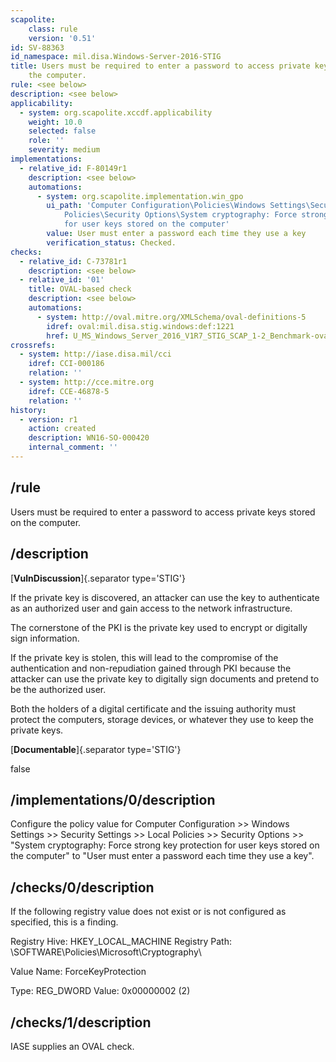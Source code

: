 ```yaml
---
scapolite:
    class: rule
    version: '0.51'
id: SV-88363
id_namespace: mil.disa.Windows-Server-2016-STIG
title: Users must be required to enter a password to access private keys stored on
    the computer.
rule: <see below>
description: <see below>
applicability:
  - system: org.scapolite.xccdf.applicability
    weight: 10.0
    selected: false
    role: ''
    severity: medium
implementations:
  - relative_id: F-80149r1
    description: <see below>
    automations:
      - system: org.scapolite.implementation.win_gpo
        ui_path: 'Computer Configuration\Policies\Windows Settings\Security Settings\Local
            Policies\Security Options\System cryptography: Force strong key protection
            for user keys stored on the computer'
        value: User must enter a password each time they use a key
        verification_status: Checked.
checks:
  - relative_id: C-73781r1
    description: <see below>
  - relative_id: '01'
    title: OVAL-based check
    description: <see below>
    automations:
      - system: http://oval.mitre.org/XMLSchema/oval-definitions-5
        idref: oval:mil.disa.stig.windows:def:1221
        href: U_MS_Windows_Server_2016_V1R7_STIG_SCAP_1-2_Benchmark-oval.xml
crossrefs:
  - system: http://iase.disa.mil/cci
    idref: CCI-000186
    relation: ''
  - system: http://cce.mitre.org
    idref: CCE-46878-5
    relation: ''
history:
  - version: r1
    action: created
    description: WN16-SO-000420
    internal_comment: ''
---
```



## /rule

Users must be required to enter a password to access private keys stored on the computer.

## /description

[**VulnDiscussion**]{.separator type='STIG'}

If the private key is discovered, an attacker can use the key to authenticate as an authorized user and gain access to the network infrastructure.

The cornerstone of the PKI is the private key used to encrypt or digitally sign information.

If the private key is stolen, this will lead to the compromise of the authentication and non-repudiation gained through PKI because the attacker can use the private key to digitally sign documents and pretend to be the authorized user.

Both the holders of a digital certificate and the issuing authority must protect the computers, storage devices, or whatever they use to keep the private keys.

[**Documentable**]{.separator type='STIG'}

false

## /implementations/0/description

Configure the policy value for Computer Configuration >> Windows Settings >> Security Settings >> Local Policies >> Security Options >> "System cryptography: Force strong key protection for user keys stored on the computer" to "User must enter a password each time they use a key".

## /checks/0/description

If the following registry value does not exist or is not configured as specified, this is a finding.

Registry Hive:  HKEY_LOCAL_MACHINE
Registry Path:  \SOFTWARE\Policies\Microsoft\Cryptography\

Value Name:  ForceKeyProtection

Type:  REG_DWORD
Value:  0x00000002 (2)

## /checks/1/description

IASE supplies an OVAL check.
